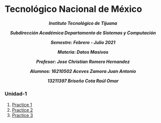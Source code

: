 <h1>Tecnológico Nacional de México</h1>
<h5 style="text-align: center;"> Instituto Tecnológico de Tijuana 

Subdirección Académica 
Departamento de Sistemas y Computación 

Semestre: Febrero - Julio 2021

Materia:
Datos Masivos

Profesor: 
Jose Christian Romero Hernandez

Alumnos: 
16210502 Aceves Zamora Juan Antonio

13211397 Briseño Cota Raúl Omar


 </h5>


### Unidad-1

1. [Practice 1](https://github.com/rulom24/DatosMasivos/blob/Unit-1/Practice/Practice%201.scala)
2. [Practice 2](https://github.com/rulom24/DatosMasivos/blob/Unit-1/Practice/Practice%202.scala)
3. [Practice 3](https://github.com/rulom24/DatosMasivos/blob/Unit-1/Practice/Practice%203.scala)

